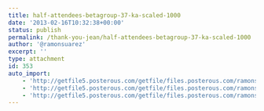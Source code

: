 ```yaml
---
title: half-attendees-betagroup-37-ka-scaled-1000
date: '2013-02-16T10:32:38+00:00'
status: publish
permalink: /thank-you-jean/half-attendees-betagroup-37-ka-scaled-1000
author: '@ramonsuarez'
excerpt: ''
type: attachment
id: 353
auto_import:
    - 'http://getfile5.posterous.com/getfile/files.posterous.com/ramonsuarez/QOtXwHRjC2x9UMRxF5Mu1f1cU0Xaq34WHRP3v1VOe0KEtPT9zGRruJbTrVOl/half-attendees-betagroup-37-ka.jpg.scaled.1000.jpg'
    - 'http://getfile5.posterous.com/getfile/files.posterous.com/ramonsuarez/QOtXwHRjC2x9UMRxF5Mu1f1cU0Xaq34WHRP3v1VOe0KEtPT9zGRruJbTrVOl/half-attendees-betagroup-37-ka.jpg.scaled.1000.jpg'
    - 'http://getfile5.posterous.com/getfile/files.posterous.com/ramonsuarez/QOtXwHRjC2x9UMRxF5Mu1f1cU0Xaq34WHRP3v1VOe0KEtPT9zGRruJbTrVOl/half-attendees-betagroup-37-ka.jpg.scaled.1000.jpg'
---
```

<!DOCTYPE html PUBLIC "-//W3C//DTD HTML 4.0 Transitional//EN" "http://www.w3.org/TR/REC-html40/loose.dtd">
<?xml encoding="UTF-8">
